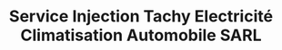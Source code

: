 ---
title: "Service Injection Tachy Electricité Climatisation Automobile SARL"
url: /parthenay/service-injection-tachy-electricite-climatisation-automobile-sarl/
shop: Autowerkstatt
---